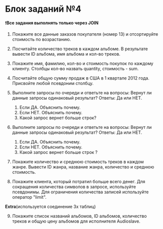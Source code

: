 # Блок заданий №4

❗**Все задания выполнять только через JOIN**

 1. Покажите все данные заказов покупателя (номер 13) и отсортируйте стоимость по возрастанию.
 2. Посчитайте количество треков в каждом альбоме. В результате вывести ID альбома, имя альбома и кол-во треков. 
 3. Покажите имя, фамилию, кол-во и стоимость покупок по каждому клиенту. Столбцы кол-во назвать quantity, стоимость - sum.
 4. Посчитайте общую сумму продаж в США в 1 квартале 2012 года. Присвойте любой псевдоним столбцу.
 5. Выполните запросы по очереди и ответьте на вопросы:
    Вернут ли данные запросы одинаковый результат?  Ответы: Да или НЕТ. 

    1.  Если ДА. Объяснить почему.
    2.  Если НЕТ. Объяснить почему. 
    3.  Какой запрос вернет больше строк? 

 6. Выполните запросы по очереди и ответьте на вопросы:
    Вернут ли данные запросы одинаковый результат? Ответы: Да или НЕТ. 
    1. Если ДА. Объяснить почему.
    2. Если НЕТ. Объяснить почему. 
    3. Какой запрос вернет больше строк ?


 7. Покажите количество и среднюю стоимость треков в каждом жанре. Вывести ID жанра, название жанра, количество и среднюю стоимость.
 8. Покажите клиента, который потратил больше всего денег. Для сокращения количества символов в запросе, используйте псевдонимы. Для ограничения количества записей используйте оператор "limit".
   
**Extra**(используется соединение 3х таблиц)

 9. Покажите список названий альбомов, ID альбомов, количество треков и общую цену альбомов для исполнителя Audioslave.

